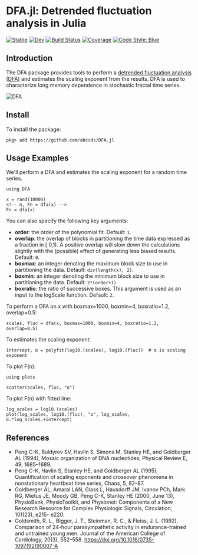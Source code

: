 # DFA.jl: Detrended fluctuation analysis in Julia

[![Stable](https://img.shields.io/badge/docs-stable-blue.svg)](https://abcsds.github.io/DFA.jl/stable/)
[![Dev](https://img.shields.io/badge/docs-dev-blue.svg)](https://abcsds.github.io/DFA.jl/dev/)
[![Build Status](https://github.com/abcsds/DFA.jl/actions/workflows/CI.yml/badge.svg?branch=main)](https://github.com/abcsds/DFA.jl/actions/workflows/CI.yml?query=branch%3Amain)
[![Coverage](https://codecov.io/gh/abcsds/DFA.jl/branch/main/graph/badge.svg)](https://codecov.io/gh/abcsds/DFA.jl)
[![Code Style: Blue](https://img.shields.io/badge/code%20style-blue-4495d1.svg)](https://github.com/invenia/BlueStyle)

## Introduction
The DFA package provides tools to perform a [detrended fluctuation analysis (DFA)](http://en.wikipedia.org/wiki/Detrended_fluctuation_analysis) and estimates the scaling exponent from the results. DFA is used to characterize long memory dependence in stochastic fractal time series.

![DFA](/home/beto/code/DFA.jl/test/DFA_B.png)

## Install
To install the package:

`pkg> add https://github.com/abcsds/DFA.jl`

## Usage Examples
We'll perform a DFA and estimates the scaling exponent for a random time series.
```
using DFA

x = rand(10000)
<!-- n, Fn = dfa(x) -->
Fn = dfa(x)
```
You can also specify the following key arguments:

* **order**:  the order of the polynomial fit. Default: `1`.
* **overlap**:  the overlap of blocks in partitioning the time data expressed as a fraction in [
0,1). A positive overlap will slow down the calculations slightly with the (possible)
effect of generating less biased results. Default: `0`.
* **boxmax**: an integer denoting the maximum block size to use in partitioning the data. Default:
`div(length(x), 2)`.
* **boxmin**: an integer denoting the minimum block size to use in partitioning the data. Default: `2*(order+1)`.
* **boxratio**: the ratio of successive boxes. This argument is used as an input to the logScale
function. Default: `2`.

To perform a DFA on x with boxmax=1000, boxmin=4, boxratio=1.2, overlap=0.5:
```
scales, fluc = dfa(x, boxmax=1000, boxmin=4, boxratio=1.2, overlap=0.5)
```
To estimates the scaling exponent:
```
intercept, α = polyfit(log10.(scales), log10.(fluc))  # α is scaling exponent
```
To plot F(n):
```
using plots

scatter(scales, fluc, "o")
```
To plot F(n) with fitted line:
```
log_scales = log10.(scales)
plot(log_scales, log10.(fluc), "o", log_scales, α.*log_scales.+intercept)
```

## References
* Peng C-K, Buldyrev SV, Havlin S, Simons M, Stanley HE, and Goldberger AL (1994), Mosaic
organization of DNA nucleotides, Physical Review E, 49, 1685–1689.
* Peng C-K, Havlin S, Stanley HE, and Goldberger AL (1995), Quantification of scaling exponents
and crossover phenomena in nonstationary heartbeat time series, Chaos, 5, 82–87.
* Goldberger AL, Amaral LAN, Glass L, Hausdorff JM, Ivanov PCh, Mark RG, Mietus JE, Moody
GB, Peng C-K, Stanley HE (2000, June 13), PhysioBank, PhysioToolkit, and Physionet: Components
of a New Research Resource for Complex Physiologic Signals, Circulation, 101(23), e215-
e220.
* Goldsmith, R. L., Bigger, J. T., Steinman, R. C., & Fleiss, J. L. (1992). Comparison of 24-hour parasympathetic activity in endurance-trained and untrained young men. Journal of the American College of Cardiology, 20(3), 552–558. https://doi.org/10.1016/0735-1097(92)90007-A

